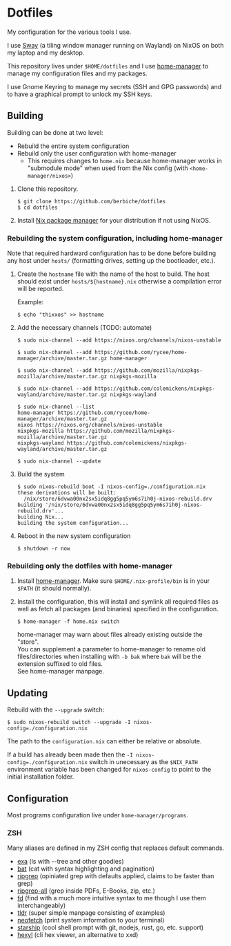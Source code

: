 # Dotfiles

My configuration for the various tools I use.

I use [Sway](https://swaywm.org) (a tiling window manager running on Wayland) on NixOS on both my laptop and my desktop.


This repository lives under `$HOME/dotfiles` and I use [home-manager](https://github.com/rycee/home-manager) to manage
my configuration files and my packages.

I use Gnome Keyring to manage my secrets (SSH and GPG passwords) and to have a graphical prompt to unlock my SSH keys.

## Building

Building can be done at two level:

- Rebuild the entire system configuration
- Rebuild only the user configuration with home-manager
   - This requires changes to `home.nix` because home-manager works in "submodule mode" when used from the Nix config (with `<home-manager/nixos>`)

1. Clone this repository.

    ``` console
    $ git clone https://github.com/berbiche/dotfiles
    $ cd dotfiles
    ```

2. Install [Nix package manager](https://nixos.org) for your distribution if not using NixOS.

### Rebuilding the system configuration, including home-manager

Note that required hardward configuration has to be done before building any host under `hosts/` (formatting drives, setting up the bootloader, etc.).

1. Create the `hostname` file with the name of the host to build. The host should exist under `hosts/${hostname}.nix`
   otherwise a compilation error will be reported.

    Example:

    ``` console
    $ echo "thixxos" >> hostname
    ```

2. Add the necessary channels (TODO: automate)

   ``` console
   $ sudo nix-channel --add https://nixos.org/channels/nixos-unstable

   $ sudo nix-channel --add https://github.com/rycee/home-manager/archive/master.tar.gz home-manager

   $ sudo nix-channel --add https://github.com/mozilla/nixpkgs-mozilla/archive/master.tar.gz nixpkgs-mozilla

   $ sudo nix-channel --add https://github.com/colemickens/nixpkgs-wayland/archive/master.tar.gz nixpkgs-wayland

   $ sudo nix-channel --list
   home-manager https://github.com/rycee/home-manager/archive/master.tar.gz
   nixos https://nixos.org/channels/nixos-unstable
   nixpkgs-mozilla https://github.com/mozilla/nixpkgs-mozilla/archive/master.tar.gz
   nixpkgs-wayland https://github.com/colemickens/nixpkgs-wayland/archive/master.tar.gz

   $ sudo nix-channel --update
   ```

3. Build the system

   ``` console
   $ sudo nixos-rebuild boot -I nixos-config=./configuration.nix
   these derivations will be built:
     /nix/store/6dvwa00nx2sx5idq8gg5pq5ym6s7ih0j-nixos-rebuild.drv
   building '/nix/store/6dvwa00nx2sx5idq8gg5pq5ym6s7ih0j-nixos-rebuild.drv'...
   building Nix...
   building the system configuration... 
   ```

4. Reboot in the new system configuration

   ``` console
   $ shutdown -r now
   ```

### Rebuilding only the dotfiles with home-manager

1. Install [home-manager](https://github.com/rycee/home-manager). Make sure `$HOME/.nix-profile/bin`
   is in your `$PATH` (it should normally).

2. Install the configuration, this will install and symlink all required files as well as fetch
all packages (and binaries) specified in the configuration.

    ``` console
    $ home-manager -f home.nix switch
    ```

    home-manager may warn about files already existing outside the "store".  
    You can supplement a parameter to home-manager to rename old files/directories when
    installing with `-b bak` where `bak` will be the extension suffixed to old files.  
    See home-manager manpage.

## Updating

Rebuild with the `--upgrade` switch:

``` console
$ sudo nixos-rebuild switch --upgrade -I nixos-config=./configuration.nix
```

The path to the `configuration.nix` can either be relative or absolute.

If a build has already been made then the `-I nixos-config=./configuration.nix` switch in unecessary as the `$NIX_PATH` environment variable has been changed for `nixos-config` to point to the initial installation folder.

## Configuration

Most programs configuration live under `home-manager/programs`.

### ZSH

Many aliases are defined in my ZSH config that replaces default commands.

- [exa](https://github.com/ogham/exa) (ls with --tree and other goodies)
- [bat](https://github.com/sharkdp/bat) (cat with syntax highlighting and pagination)
- [ripgrep](https://github.com/BurntSushi/ripgrep) (opiniated grep with defaults applied, claims to be faster than grep)
- [ripgrep-all](https://github.com/phiresky/ripgrep-all) (grep inside PDFs, E-Books, zip, etc.)
- [fd](https://github.com/sharkdp/fd) (find with a much more intuitive syntax to me though I use them interchangeably)
- [tldr](https://github.com/tldr-pages/tldr) (super simple manpage consisting of examples)
- [neofetch](https://github.com/dylanaraps/neofetch) (print system information to your terminal)
- [starship](https://github.com/starship/starship) (cool shell prompt with git, nodejs, rust, go, etc. support)
- [hexyl](https://sharkdp/hexyl) (cli hex viewer, an alternative to xxd)

